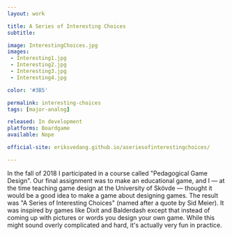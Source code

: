 ```yaml
---
layout: work

title: A Series of Interesting Choices
subtitle:

image: InterestingChoices.jpg
images:
 - Interesting1.jpg
 - Interesting2.jpg
 - Interesting3.jpg
 - Interesting4.jpg

color: '#3B5'

permalink: interesting-choices
tags: [major-analog]

released: In development
platforms: Boardgame
available: Nope

official-site: eriksvedang.github.io/aseriesofinterestingchoices/

---
```


In the fall of 2018 I participated in a course called "Pedagogical Game Design". Our final assignment was to make an educational game, and I &mdash; at the time teaching game design at the University of Skövde &mdash; thought it would be a good idea to make a game about designing games. The result was "A Series of Interesting Choices" (named after a quote by Sid Meier). It was inspired by games like Dixit and Balderdash except that instead of coming up with pictures or words you design your own game. While this might sound overly complicated and hard, it's actually very fun in practice.
